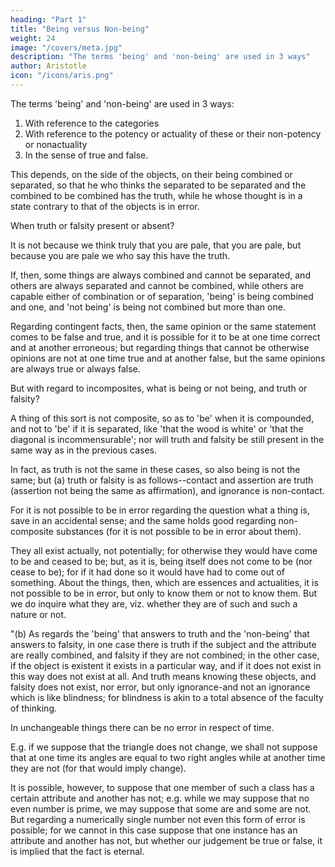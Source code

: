 ```yaml
---
heading: "Part 1"
title: "Being versus Non-being"
weight: 24
image: "/covers/meta.jpg"
description: "The terms 'being' and 'non-being' are used in 3 ways"
author: Aristotle
icon: "/icons/aris.png"
---
```



The terms 'being' and 'non-being' are used in 3 ways:

1. With reference to the categories
2. With reference to the potency or actuality of these or their non-potency or nonactuality
3. In the sense of true and false. 

This depends, on the side of the objects, on their being combined or separated, so that he who thinks the separated to be separated and the combined to be combined has the truth, while he whose thought is in a state contrary to that of the objects is in error. 

When truth or falsity present or absent?

It is not because we think truly that you are pale, that you are pale, but because you are pale we who say this have the truth. 

If, then, some things are always combined and cannot be separated, and others are always separated and cannot be combined, while others are capable either of combination or of separation, 'being' is being combined and one, and 'not being' is being not combined but more than one. 

Regarding contingent facts, then, the same opinion or the same statement comes to be false and true, and it is possible for it to be at one time correct and at another erroneous; but regarding things that cannot be otherwise opinions are not at one time true and at another false, but the same opinions are always true or always false.

But with regard to incomposites, what is being or not being, and truth or falsity? 

A thing of this sort is not composite, so as to 'be' when it is compounded, and not to 'be' if it is separated, like 'that the wood is white' or 'that the diagonal is incommensurable'; nor will truth and falsity be still present in the same way as in the previous cases. 

In fact, as truth is not the same in these cases, so also being is not the same; but (a) truth or falsity is as follows--contact and assertion are truth (assertion not being the same as affirmation), and ignorance is non-contact. 

For it is not possible to be in error regarding the question what a thing is, save in an accidental sense; and the same holds good regarding non-composite substances (for it is not possible to be in error about them). 

They all exist actually, not potentially; for otherwise they would have come to be and ceased to be; but, as it is, being itself does not come to be (nor cease to be); for if it had done so it would have had to come out of something. About the things, then, which are essences and actualities, it is not possible to be in error, but only to know them or not to know them. But we do inquire what they are, viz. whether they are of such and such a nature or not.

"(b) As regards the 'being' that answers to truth and the 'non-being' that answers to falsity, in one case there is truth if the subject and the attribute are really combined, and falsity if they are not combined; in the other case, if the object is existent it exists in a particular way, and if it does not exist in this way does not exist at all. And truth means knowing these objects, and falsity does not exist, nor error, but only ignorance-and not an ignorance which is like blindness; for blindness is akin to a total absence of the faculty of thinking.

In unchangeable things there can be no error in respect of time. 

E.g. if we suppose that the triangle does not change, we shall not suppose that at one time its angles are equal to two right angles while at another time they are not (for that would imply change). 

It is possible, however, to suppose that one member of such a class has a certain attribute and another has not; e.g. while we may suppose that no even number is prime, we may suppose that some are and some are not. But regarding a numerically single number not even this form of error is possible; for we cannot in this case suppose that one instance has an attribute and another has not, but whether our judgement be true or false, it is implied that the fact is eternal.